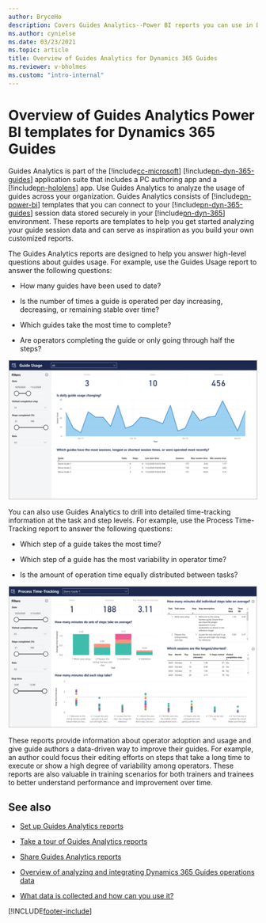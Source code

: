 ```yaml
---
author: BryceHo
description: Covers Guides Analytics--Power BI reports you can use in Dynamics 365 Guides to improve process efficiencies.
ms.author: cynielse
ms.date: 03/23/2021
ms.topic: article
title: Overview of Guides Analytics for Dynamics 365 Guides
ms.reviewer: v-bholmes
ms.custom: "intro-internal"
---
```


# Overview of Guides Analytics Power BI templates for Dynamics 365 Guides

Guides Analytics is part of the [!include[cc-microsoft](../includes/cc-microsoft.md)] [!include[pn-dyn-365-guides](../includes/pn-dyn-365-guides.md)] application suite that includes a PC authoring app and a [!include[pn-hololens](../includes/pn-hololens.md)] app. Use Guides Analytics to analyze the usage of guides across your organization. Guides Analytics consists of [!include[pn-power-bi](../includes/pn-power-bi.md)] templates that you can connect to your [!include[pn-dyn-365-guides](../includes/pn-dyn-365-guides.md)] session data stored securely in your [!include[pn-dyn-365](../includes/pn-dyn-365.md)] environment. These reports are templates to help you get started analyzing your guide session data and can serve as inspiration as you build your own customized reports. 

The Guides Analytics reports are designed to help you answer high-level questions about guides usage. For example, use the Guides Usage report to answer the following questions:

- How many guides have been used to date? 

- Is the number of times a guide is operated per day increasing, decreasing, or remaining stable over time? 

- Which guides take the most time to complete? 

- Are operators completing the guide or only going through half the steps? 

![Guides Usage report](media/analytics-guides-usage-overview.PNG "Guides Usage report")

You can also use Guides Analytics to drill into detailed time-tracking information at the task and step levels. For example, use the Process Time-Tracking report to answer the following questions: 

- Which step of a guide takes the most time? 

- Which step of a guide has the most variability in operator time? 

- Is the amount of operation time equally distributed between tasks? 

![Process Time Tracking report](media/analytics-process-time-tracking-overview.PNG "Process Time Tracking report")

These reports provide information about operator adoption and usage and give guide authors a data-driven way to improve their guides. For example, an author could focus their editing efforts on steps that take a long time to execute or show a high degree of variability among operators. These reports are also valuable in training scenarios for both trainers and trainees to better understand performance and improvement over time. 
 
## See also

- [Set up Guides Analytics reports](analytics-ga-setup.md)

- [Take a tour of Guides Analytics reports](analytics-ga-reports.md)

- [Share Guides Analytics reports](analytics-ga-share-reports.md)

- [Overview of analyzing and integrating Dynamics 365 Guides operations data](analytics-overview.md)

- [What data is collected and how can you use it?](analytics-data-collected.md)






[!INCLUDE[footer-include](../includes/footer-banner.md)]
